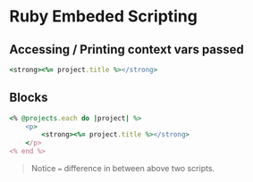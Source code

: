 # Ruby Embeded Scripting

## Accessing / Printing context vars passed
```rb
<strong><%= project.title %></strong>
```

## Blocks

```rb
<% @projects.each do |project| %>
    <p>
        <strong><%= project.title %></strong>
    </p>
<% end %>
```

> Notice `=` difference in between above two scripts.